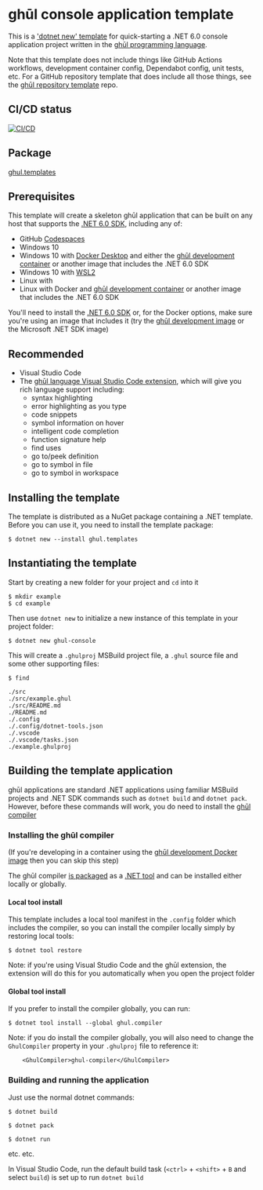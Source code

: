 # ghūl console application template

This is a ['dotnet new' template](https://docs.microsoft.com/en-us/dotnet/core/tools/custom-templates) for quick-starting a .NET 6.0 console application project written in the [ghūl programming language](https://ghul.io).

Note that this template does not include things like GitHub Actions workflows, development container config, Dependabot config, unit tests, etc. For a GitHub repository template that does include all those things, see the [ghūl repository template](https://github.com/degory/ghul-repository-template) repo.

## CI/CD status

 [![CI/CD](https://github.com/degory/ghul-console-template/workflows/CI/CD/badge.svg?branch=main)](https://github.com/degory/ghul-application-template/actions?query=workflow%3ACI%2FCD)

## Package

[ghul.templates](https://www.nuget.org/packages/ghul.templates/)

## Prerequisites

This template will create a skeleton ghūl application that can be built on any host that supports the [.NET 6.0 SDK](https://dotnet.microsoft.com/download/dotnet/6.0), including any of:
- GitHub [Codespaces](https://github.com/features/codespaces)
- Windows 10
- Windows 10 with [Docker Desktop](https://www.docker.com/products/docker-desktop) and either the [ghūl development container](https://hub.docker.com/r/ghul/devcontainer/tags) or another image that includes the .NET 6.0 SDK
- Windows 10 with [WSL2](https://docs.microsoft.com/en-us/windows/wsl/install-win10)  
- Linux with
- Linux with Docker and [ghūl development container](https://hub.docker.com/r/ghul/devcontainer/tags) or another image that includes the .NET 6.0 SDK

You'll need to install the [.NET 6.0 SDK](https://dotnet.microsoft.com/download/dotnet/6.0) or, for the Docker options, make sure you're using an image that includes it (try the [ghūl development image](https://hub.docker.com/r/ghul/devcontainer/tags) or the Microsoft .NET SDK image)

## Recommended

- Visual Studio Code
- The [ghūl language Visual Studio Code extension](https://marketplace.visualstudio.com/items?itemName=degory.ghul), which will give you rich language support including:
  - syntax highlighting
  - error highlighting as you type
  - code snippets
  - symbol information on hover
  - intelligent code completion
  - function signature help
  - find uses
  - go to/peek definition
  - go to symbol in file
  - go to symbol in workspace

## Installing the template

The template is distributed as a NuGet package containing a .NET template. Before you can use it, you need to install the template package:

```
$ dotnet new --install ghul.templates
```

## Instantiating the template

Start by creating a new folder for your project and `cd` into it
```
$ mkdir example
$ cd example
```

Then use `dotnet new` to initialize a new instance of this template in your project folder:
```
$ dotnet new ghul-console
```

This will create a `.ghulproj` MSBuild project file, a `.ghul` source file and some other supporting files:
```
$ find

./src
./src/example.ghul
./src/README.md
./README.md
./.config
./.config/dotnet-tools.json
./.vscode
./.vscode/tasks.json
./example.ghulproj
```

## Building the template application  

ghūl applications are standard .NET applications using familiar MSBuild projects and .NET SDK commands such as `dotnet build` and `dotnet pack`. However, before these commands will work, you do need to install the [ghūl compiler](https://www.nuget.org/packages/ghul.compiler/)

### Installing the ghūl compiler

(If you're developing in a container using the [ghūl development Docker image](https://hub.docker.com/r/ghul/devcontainer/tags) then you can skip this step)

The ghūl compiler [is packaged](https://www.nuget.org/packages/ghul.compiler/) as a [.NET tool](https://docs.microsoft.com/en-us/dotnet/core/tools/global-tools) and can be installed either locally or globally.

#### Local tool install

This template includes a local tool manifest in the `.config` folder which includes the compiler, so you can install the compiler locally simply by restoring local tools:

```
$ dotnet tool restore
```

Note: if you're using Visual Studio Code and the ghūl extension, the  extension will do this for you automatically when you open the project folder

#### Global tool install

If you prefer to install the compiler globally, you can run:

```
$ dotnet tool install --global ghul.compiler
```

Note: if you do install the compiler globally, you will also need to change the `GhulCompiler` property in your `.ghulproj` file to reference it:

```
    <GhulCompiler>ghul-compiler</GhulCompiler>
```

### Building and running the application

Just use the normal dotnet commands:

```
$ dotnet build
```
```
$ dotnet pack
```
```
$ dotnet run
```

etc. etc.

In Visual Studio Code, run the default build task (`<ctrl>` + `<shift>` + `B` and select `build`) is set up to run `dotnet build`